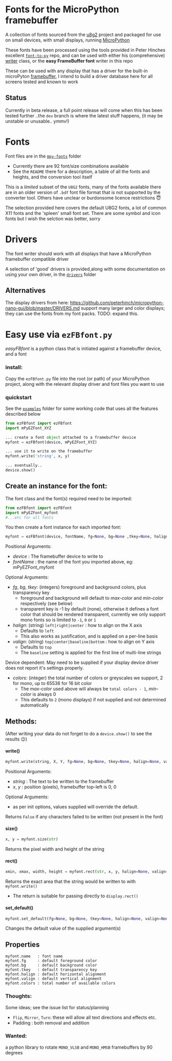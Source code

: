 # Fonts for the MicroPython framebuffer

A collection of fonts sourced from the [u8g2](https://github.com/olikraus/u8g2) project and packaged for use on small devices, with small displays, running [MicroPython](https://micropython.org/)

These fonts have been processed using the tools provided in Peter Hinches excellent [`font-to-py`](https://github.com/peterhinch/micropython-font-to-py) repo, and can be used with either his (comprehensive) [writer](https://github.com/peterhinch/micropython-font-to-py/tree/master/writer) class, or the **easy FrameBuffer font** writer in this repo

These can be used with any display that has a driver for the built-in microPyton [framebuffer](https://docs.micropython.org/en/latest/library/framebuf.html), I intend to build a driver database here for all screens tested and known to work

## Status
Currently in beta release, a full point release will come when this has been tested further
..the `dev` branch is where the latest stuff happens, (it may be unstable or unusable.. ymmv!)

# Fonts
Font files are in the [`mpy-fonts`](mpy_fonts) folder
* Currently there are 92 font/size combinations available
* See the `README` there for a description, a table of all the fonts and heights, and the conversion tool itself

This is a *limited* subset of the `U8G2` fonts, many of the fonts available there are in an older version of `.bdf` font file format that is not supported by the converter tool. Others have unclear or burdonsome licence restrictions :innocent:

The selection provided here covers the default U8G2 fonts, a lot of common X11 fonts and the 'spleen' small font set. There are some symbol and icon fonts but I wish the selction was better, sorry

# Drivers
The font writer should work with all displays that have a MicroPython framebuffer compatible driver

A selection of 'good' drivers is provided,along with some documentation on using your own driver, in the [`drivers`](drivers) folder

## Alternatives
The display drivers from here: https://github.com/peterhinch/micropython-nano-gui/blob/master/DRIVERS.md support many larger and color displays; they can use the fonts from my font packs.
TODO: expand this.

# Easy use via `ezFBfont.py`
*easyFBfont* is a python class that is initiated against a framebuffer device, and a font

### install:
Copy the `ezFBfont.py` file into the root (or path) of your MicroPython project, along with the relevant display driver and font files you want to use

### quickstart
See the [`examples`](examples) folder for some working code that uses all the features described below
```python
from ezFBfont import ezFBfont
import mPyEZFont_XYZ

... create a font object attached to a framebuffer device
myfont = ezFBfont(device, mPyEZFont_XYZ)

... use it to write on the framebuffer
myfont.write('string', x, y)

... eventually..
device.show()
```

## Create an instance for the font:

The font class and the font(s) required need to be imported:

```python
from ezFBfont import ezFBfont
import mPyEZFont_myfont
#...etc for all fonts
```

You then create a font instance for each imported font:

```python
myfont = ezFBfont(device, fontName, fg=None, bg=None ,tkey=None, halign=None, valign=None, colors=None)
```
Positional Arguments:
* *device* : The framebuffer device to write to
* *fontName* : the name of the font you imported above, eg: mPyEZFont_myfont

Optional Arguments:
* *fg*, *bg*, *tkey*: (integers) foreground and background colors, plus transparency key
  * foreground and background will default to *max-color* and *min-color* respectively (see below)
  * transparent key is -1 by default (none), otherwise it defines a font color that should be rendered transparent, currently we only support mono fonts so is limited to `-1`, `0` or `1`
* *halign*: (string) `left|right|center` : how to align on the X axis
  * Defaults to `left`
  * This also works as justification, and is applied on a per-line basis
* *valign*: (string) `top|center|baseline|bottom` : how to align on Y axis
  * Defaults to `top`
  * The `baseline` setting is applied for the first line of multi-line strings

Device dependent: May need to be supplied if your display device driver does not report it's settings properly.
* *colors*: (integer) the total number of colors or greyscales we support, 2 for mono, up to 65536 for 16 bit color
  * The *max-color* used above will always be `total colors - 1`, *min-color* is always 0
  * This defaults to `2` (mono displays) if not supplied and not determined automatically

## Methods:
(After writing your data do not forget to do a `device.show()` to see the results :wink:)

#### write()
```python
myfont.write(string, X, Y, fg=None, bg=None, tkey=None, halign=None, valign=None)
```
Positional Arguments:
* *string* : The text to be written to the framebuffer
* *x*, *y* : position (pixels), framebuffer top-left is 0, 0

Optional Arguments:
* as per init options, values supplied will override the default.

Returns `False` if any characters failed to be written (not present in the font)

#### size()
```python
x, y = myfont.size(str)
```
Returns the pixel width and height of the string

#### rect()
```python
xmin, xmax, width, height = myfont.rect(str, x, y, halign=None, valign=None)
```
Returns the exact area that the string would be written to with `myfont.write()`
* The return is suitable for passing directly to `display.rect()`

#### set_default()
```python
myfont.set_default(fg=None, bg=None, tkey=None, halign=None, valign=None)
```
Changes the default value of the supplied argument(s)

## Properties
```
myfont.name   : font name
myfont.fg     : default foreground color
myfont.bg     : default background color
myfont.tkey   : default transparency key
myfont.halign : default horizontal alignment
myfont.valign : default vertical alignment
myfont.colors : total number of available colors
```

### Thoughts:
Some ideas; see the issue list for status/planning
* `Flip`, `Mirror`, `Turn`: these will allow all text directions and effects etc.
* Padding : both removal and addition

### Wanted:
a python library to rotate `MONO_VLSB` and `MONO_HMSB` framebuffers by 90 degrees
